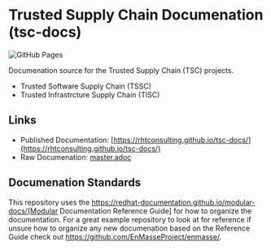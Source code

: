 

# Trusted Supply Chain Documenation (tsc-docs)

![GitHub Pages](https://github.com/rhtconsulting/tsc-docs/workflows/GitHub%20Pages/badge.svg?branch=master&event=push)

Documenation source for the Trusted  Supply Chain (TSC) projects.
* Trusted Software Supply Chain (TSSC)
* Trusted Infrastrcture Supply Chain (TISC)

## Links
* Published Documentation: [https://rhtconsulting.github.io/tsc-docs/](https://rhtconsulting.github.io/tsc-docs/)
* Raw Documenation: [master.adoc](master.adoc)

## Documenation Standards

This repository uses the https://redhat-documentation.github.io/modular-docs/[Modular Documentation Reference Guide] for how to organize the documentation. For a great example repository to look at for reference if unsure how to organize any new documenation based on the Reference Guide check out https://github.com/EnMasseProject/enmasse/.
